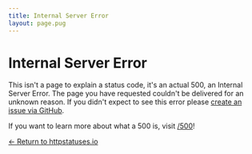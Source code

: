 ```yaml
---
title: Internal Server Error
layout: page.pug
---
```


# Internal Server Error

This isn't a page to explain a status code, it's an actual 500, an Internal Server Error. The page you have requested couldn't be delivered for an unknown reason. If you didn't expect to see this error please [create an issue via GitHub](https://github.com/httpstatuses/httpstatuses/issues).

If you want to learn more about what a 500 is, visit [/500](/500)!

[&larr; Return to httpstatuses.io](/)
